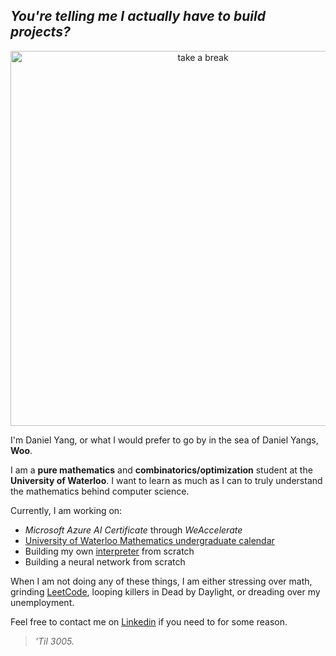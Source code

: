 ## *You're telling me I actually have to build projects?*
<div align="center">
<img src="https://github.com/sprwoo/sprwoo/blob/main/IMG_9582.jpg" alt="take a break" width="600"/>
</div>

I'm Daniel Yang, or what I would prefer to go by in the sea of Daniel Yangs, **Woo**.

I am a **pure mathematics** and **combinatorics/optimization** student at the **University of Waterloo**. I want to learn as much as I can to truly understand the mathematics behind computer science.

Currently, I am working on:
- *Microsoft Azure AI Certificate* through *WeAccelerate*
- [University of Waterloo Mathematics undergraduate calendar](https://github.com/sprwoo/UW-Undergrad-Calendar)
- Building my own [interpreter](https://github.com/sprwoo/Compiler) from scratch
- Building a neural network from scratch

When I am not doing any of these things, I am either stressing over math, grinding [LeetCode](https://leetcode.com/u/sprucetreeleaf/), looping killers in Dead by Daylight, or dreading over my unemployment. 

Feel free to contact me on [Linkedin](https://www.linkedin.com/in/yangiel/) if you need to for some reason. 

> *'Til 3005.*
